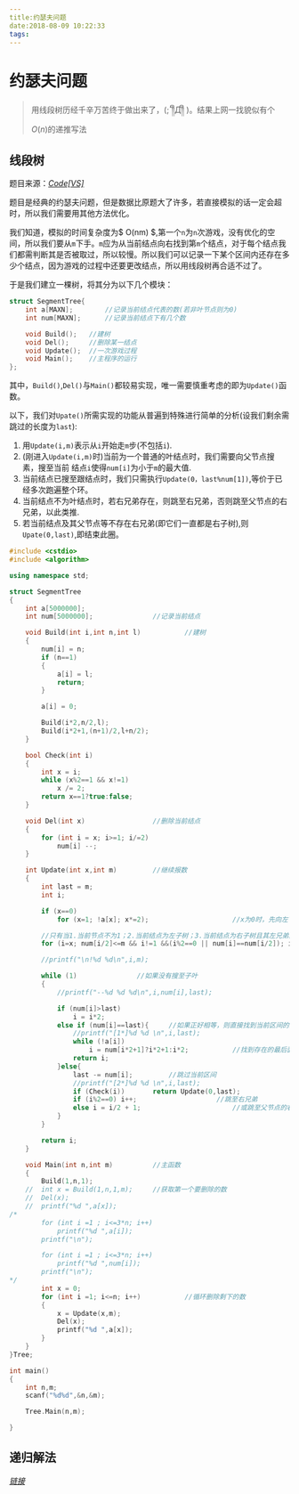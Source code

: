 ```yaml
---
title:约瑟夫问题
date:2018-08-09 10:22:33
tags:
---
```


# 约瑟夫问题

> 用线段树历经千辛万苦终于做出来了，(;´༎ຶД༎ຶ )。结果上网一找貌似有个$O(n)$的递推写法

<!--more-->

## 线段树

题目来源：[_Code[VS]_](http://http://codevs.cn/problem/1282/)

题目是经典的约瑟夫问题，但是数据比原题大了许多，若直接模拟的话一定会超时，所以我们需要用其他方法优化。

我们知道，模拟的时间复杂度为$ O(nm) $,第一个`n`为`n`次游戏，没有优化的空间，所以我们要从`m`下手。`m`应为从当前结点向右找到第`m`个结点，对于每个结点我们都需判断其是否被取过，所以较慢。所以我们可以记录一下某个区间内还存在多少个结点，因为游戏的过程中还要更改结点，所以用线段树再合适不过了。

于是我们建立一棵树，将其分为以下几个模块：
```c++
struct SegmentTree{
	int a[MAXN];		//记录当前结点代表的数(若非叶节点则为0)
    int num[MAXN];		//记录当前结点下有几个数

	void Build();	//建树
	void Del();		//删除某一结点
	void Update();	//一次游戏过程
	void Main();	//主程序的运行
};
```

其中，`Build()`,`Del()`与`Main()`都较易实现，唯一需要慎重考虑的即为`Update()`函数。

以下，我们对`Upate()`所需实现的功能从普遍到特殊进行简单的分析(设我们剩余需跳过的长度为`last`):

1. 用`Update(i,m)`表示从`i`开始走`m`步(不包括`i`).
2. (刚进入`Update(i,m)`时)当前为一个普通的叶结点时，我们需要向父节点搜素，搜至当前 结点`i`使得`num[i]`为小于`m`的最大值.
3. 当前结点已搜至跟结点时，我们只需执行`Update(0，last%num[1])`,等价于已经多次跑遍整个环。
4. 当前结点不为叶结点时，若右兄弟存在，则跳至右兄弟，否则跳至父节点的右兄弟，以此类推.
5. 若当前结点及其父节点等不存在右兄弟(即它们一直都是右子树),则`Upate(0,last)`,即结束此圈。

```C++
#include <cstdio>
#include <algorithm>

using namespace std;

struct SegmentTree
{
	int a[5000000];
	int num[5000000];				//记录当前结点

	void Build(int i,int n,int l)			//建树
	{
		num[i] = n;
		if (n==1)	
		{
			a[i] = l;
			return;
		}

		a[i] = 0;

		Build(i*2,n/2,l);
		Build(i*2+1,(n+1)/2,l+n/2);
	}

	bool Check(int i)
	{
		int x = i;
		while (x%2==1 && x!=1)
			x /= 2;
		return x==1?true:false;
	}	

	void Del(int x)					//删除当前结点
	{
		for (int i = x; i>=1; i/=2)
			num[i] --;
	}

	int Update(int x,int m)			//继续报数 
	{
		int last = m;
		int i;

		if (x==0)
			for (x=1; !a[x]; x*=2);						//x为0时，先向左下搜到子叶

		//只有当1.当前节点不为1；2.当前结点为左子树；3.当前结点为右子树且其左兄弟的Num为0 时可以向上搜素
		for (i=x; num[i/2]<=m && i!=1 &&(i%2==0 || num[i]==num[i/2]); i/=2);		//向上找到能跳过的最多节点的区间或找到根节点

		//printf("\n!%d %d\n",i,m);

		while (1)				//如果没有搜至子叶
		{
			//printf("--%d %d %d\n",i,num[i],last);

			if (num[i]>last)
				i = i*2;
			else if (num[i]==last){		//如果正好相等，则直接找到当前区间的最后一个数
				//printf("[1*]%d %d \n",i,last);
				while (!a[i])
					i = num[i*2+1]?i*2+1:i*2;			//找到存在的最后面的子叶
				return i;
			}else{
				last -= num[i];			//跳过当前区间
				//printf("[2*]%d %d \n",i,last);
				if (Check(i))		return Update(0,last);						//如果当前结点及其父节点不存在右兄弟
				if (i%2==0)	i++;					//跳至右兄弟
				else i = i/2 + 1;						//或跳至父节点的右兄弟 
			}
		}

		return i;
	}

	void Main(int n,int m)			//主函数
	{
		Build(1,n,1);
	//	int x = Build(1,n,1,m);		//获取第一个要删除的数
	//	Del(x);
	//	printf("%d ",a[x]);
/*
		for (int i =1 ; i<=3*n; i++)
			printf("%d ",a[i]);
		printf("\n");

		for (int i =1 ; i<=3*n; i++)
			printf("%d ",num[i]);
		printf("\n");
*/
		int x = 0;
		for (int i =1; i<=n; i++)			//循环删除剩下的数
		{
			x = Update(x,m);
			Del(x);
			printf("%d ",a[x]);
		}
	}
}Tree;

int main()
{
	int n,m;
	scanf("%d%d",&n,&m);

	Tree.Main(n,m);

}

```

## 递归解法
[_链接_](http://www.cnblogs.com/EricYang/archive/2009/09/04/1560478.html)
